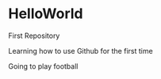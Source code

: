 # HelloWorld
First Repository

Learning how to use Github for the first time

Going to play football
